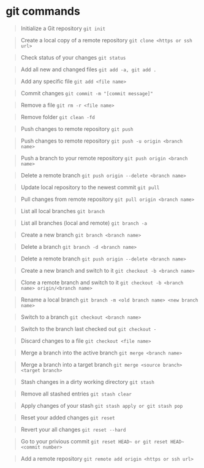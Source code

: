 # git commands

> Initialize a Git repository `git init`

> Create a local copy of a remote repository `git clone <https or ssh url>`

> Check status of your changes `git status`

> Add all new and changed files `git add -a, git add .`

> Add any specific file `git add <file name>`

> Commit changes `git commit -m "[commit message]"`

> Remove a file `git rm -r <file name>`

> Remove folder `git clean -fd`

> Push changes to remote repository `git push`

> Push changes to remote repository `git push -u origin <branch name>`

> Push a branch to your remote repository `git push origin <branch name>`

> Delete a remote branch `git push origin --delete <branch name>`

> Update local repository to the newest commit `git pull`

> Pull changes from remote repository `git pull origin <branch name>`

> List all local branches `git branch`

> List all branches (local and remote) `git branch -a`

> Create a new branch `git branch <branch name>`

> Delete a branch `git branch -d <branch name>`

> Delete a remote branch `git push origin --delete <branch name>`

> Create a new branch and switch to it `git checkout -b <branch name>`

> Clone a remote branch and switch to it `git checkout -b <branch name> origin/<branch name>`

> Rename a local branch `git branch -m <old branch name> <new branch name>`

> Switch to a branch `git checkout <branch name>`

> Switch to the branch last checked out `git checkout -`

> Discard changes to a file `git checkout <file name>`

> Merge a branch into the active branch `git merge <branch name>`

> Merge a branch into a target branch `git merge <source branch> <target branch>`

> Stash changes in a dirty working directory `git stash`

> Remove all stashed entries `git stash clear`

> Apply changes of your stash `git stash apply or git stash pop`

> Reset your added changes `git reset`

> Revert your all changes `git reset --hard`

> Go to your privious commit `git reset HEAD~ or git reset HEAD~<commit number>`

> Add a remote repository `git remote add origin <https or ssh url>`
